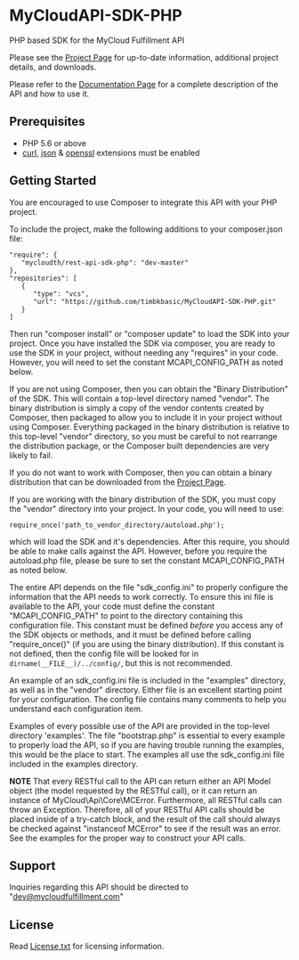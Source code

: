 # MyCloudAPI-SDK-PHP
PHP based SDK for the MyCloud Fulfillment API

Please see the [Project Page](https://devmycloud.github.io/MyCloudAPI-SDK-PHP/) for up-to-date
information, additional project details, and downloads.

Please refer to the [Documentation Page](https://devmycloud.github.io/MyCloudAPI-SDK-PHP/index.html)
for a complete description of the API and how to use it.

## Prerequisites
   * PHP 5.6 or above
   * [curl](http://php.net/manual/en/book.curl.php), [json](http://php.net/manual/en/book.json.php) & [openssl](http://php.net/manual/en/book.openssl.php) extensions must be enabled

## Getting Started

You are encouraged to use Composer to integrate this API with your PHP project.

To include the project, make the following additions to your composer.json file:
```
"require": {
   "mycloudth/rest-api-sdk-php": "dev-master"
},
"repositories": [
   {
      "type": "vcs",
      "url": "https://github.com/timbkbasic/MyCloudAPI-SDK-PHP.git"
   }
]
```
Then run "composer install" or "composer update" to load the SDK into your project.
Once you have installed the SDK via composer, you are ready to use the SDK in your
project, without needing any "requires" in your code. However, you will need to set
the constant MCAPI\_CONFIG\_PATH as noted below.

If you are not using Composer, then you can obtain the "Binary Distribution" of the SDK.
This will contain a top-level directory named "vendor". The binary distribution is simply
a copy of the vendor contents created by Composer, then packaged to allow you to include
it in your project without using Composer. Everything packaged in the binary distribution
is relative to this top-level "vendor" directory, so you must be careful to not rearrange
the distribution package, or the Composer built dependencies are very likely to fail.

If you do not want to work with Composer, then you can obtain a binary distribution
that can be downloaded from the [Project Page](https://devmycloud.github.io/MyCloudAPI-SDK-PHP/).
   
If you are working with the binary distribution of the SDK, you must copy the "vendor"
directory into your project. In your code, you will need to use:
```
require_once('path_to_vendor_directory/autoload.php');
```
which will load the SDK and it's dependencies. After this require, you should be able to
make calls against the API. However, before you require the autoload.php file, please be
sure to set the constant MCAPI\_CONFIG\_PATH as noted below.

The entire API depends on the file "sdk\_config.ini" to properly configure the information that
the API needs to work correctly. To ensure this ini file is available to the API, your code must
define the constant "MCAPI\_CONFIG\_PATH" to point to the directory containing this configuration
file. This constant must be defined _before_ you access any of the SDK objects or methods, and it
must be defined before calling "require_once()" (if you are using the binary distribution). If
this constant is not defined, then the config file will be looked for in
`dirname(__FILE__)/../config/`, but this is not recommended.

An example of an sdk\_config.ini file is included in the "examples" directory, as well as in
the "vendor" directory. Either file is an excellent starting point for your configuration.
The config file contains many comments to help you understand each configuration item.

Examples of every possible use of the API are provided in the top-level directory 'examples'.
The file "bootstrap.php" is essential to every example to properly load the API, so if you
are having trouble running the examples, this would be the place to start. The examples all
use the sdk\_config.ini file included in the examples directory.

__NOTE__ That every RESTful call to the API can return either an API Model object (the model
requested by the RESTful call), or it can return an instance of MyCloud\Api\Core\MCError.
Furthermore, all RESTful calls can throw an Exception. Therefore, all of your RESTful API
calls should be placed inside of a try-catch block, and the result of the call should always
be checked against "instanceof MCError" to see if the result was an error. See the examples
for the proper way to construct your API calls.

## Support
Inquiries regarding this API should be directed to "dev@mycloudfulfillment.com"

## License
Read [License.txt](LICENSE.txt) for licensing information.

